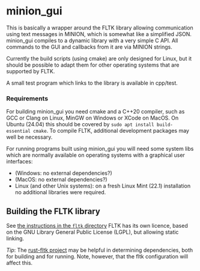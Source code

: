 # minion_gui

This is basically a wrapper around the FLTK library allowing communication using text messages in MINION, which is somewhat like a simplified JSON. minion_gui compiles to a dynamic library with a very simple C API. All commands to the GUI and callbacks from it are via MINION strings.

Currently the build scripts (using cmake) are only designed for Linux, but it should be possible to adapt them for other operating systems that are supported by FLTK.

A small test program which links to the library is available in cpp/test.

### Requirements

For building minion_gui you need cmake and a C++20 compiler, such as GCC or Clang on Linux, MinGW on Windows or XCode on MacOS. On Ubuntu (24.04) this should be covered by `sudo apt install build-essential cmake`. To compile FLTK, additional development packages may well be necessary.

For running programs built using minion_gui you will need some system libs which are normally available on operating systems with a graphical user interfaces:

- (Windows: no external dependencies?)
- (MacOS: no external dependencies?)
- Linux (and other Unix systems): on a fresh Linux Mint (22.1) installation no additional libraries were required.

## Building the FLTK library

See [the instructions in the `fltk` directory](fltk/README-build-fltk) FLTK has its own licence, based on the GNU Library General Public License (LGPL), but allowing static linking.

*Tip*: The [rust-fltk project](https://github.com/fltk-rs/fltk-rs) may be helpful in determining dependencies, both for building and for running. Note, however, that the fltk configuration will affect this.
